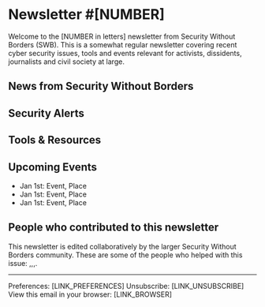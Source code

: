 # Newsletter #[NUMBER]

Welcome to the [NUMBER in letters] newsletter from Security Without Borders (SWB). This is a somewhat regular newsletter covering recent cyber security issues, tools and events relevant for activists, dissidents, journalists and civil society at large.

## News from Security Without Borders

## Security Alerts

## Tools & Resources

## Upcoming Events

* Jan 1st: Event, Place
* Jan 1st: Event, Place
* Jan 1st: Event, Place

## People who contributed to this newsletter

This newsletter is edited collaboratively by the larger Security Without Borders community. These are some of the people who helped with this issue: ,,,.

---

Preferences: [LINK_PREFERENCES]
Unsubscribe: [LINK_UNSUBSCRIBE]
View this email in your browser: [LINK_BROWSER]
